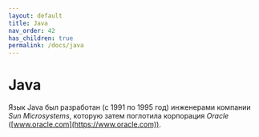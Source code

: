 ```yaml
---
layout: default
title: Java
nav_order: 42
has_children: true
permalink: /docs/java
---
```


# Java

Язык Java был разработан (с 1991 по 1995 год) инженерами компании _Sun Microsystems_, которую затем поглотила 
корпорация _Oracle_ ([www.oracle.com](https://www.oracle.com)).
